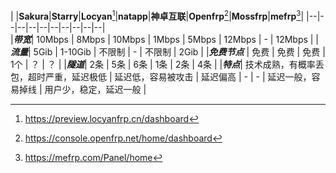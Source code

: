 
|     |**Sakura**|**Starry**|**Locyan**[^4]|**natapp**|**神卓互联**|**Openfrp**[^6]|**Mossfrp**|**mefrp**[^8]|
|--|--|--|--|--|--|--|--|--|--|  
|***带宽***| 10Mbps | 8Mbps | 10Mbps | 1Mbps | 5Mbps | 12Mbps | - | 12Mbps |
|***流量***| 5Gib | 1-10Gib | 不限制 | - | 不限制 | 2Gib |
|***免费节点*** | 免费 | 免费 | 免费 | 1个 | ？ | ？ |
|***隧道***| 2条 | 5条 | 6条 | 1条 | 2条 | 4条 |
|***特点***| 技术成熟，有概率丢包，超时严重，延迟极低 | 延迟低，容易被攻击 | 延迟偏高 | - | - | 延迟一般，容易掉线 | 用户少，稳定，延迟一般 | 

[^4]:https://preview.locyanfrp.cn/dashboard

[^6]:https://console.openfrp.net/home/dashboard 

[^8]:https://mefrp.com/Panel/home

